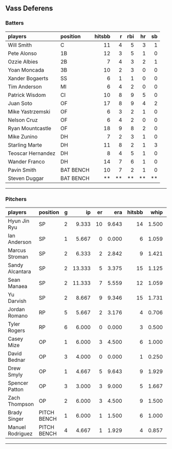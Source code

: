 ## Vass Deferens

### Batters

 
|players           |position  | hitsbb|  r| rbi| hr| sb| 
|:-----------------|:---------|------:|--:|---:|--:|--:| 
|Will Smith        |C         |     11|  4|   5|  3|  1| 
|Pete Alonso       |1B        |     12|  3|   5|  1|  0| 
|Ozzie Albies      |2B        |      7|  4|   3|  2|  1| 
|Yoan Moncada      |3B        |     10|  2|   3|  0|  0| 
|Xander Bogaerts   |SS        |      6|  1|   1|  0|  0| 
|Tim Anderson      |MI        |      6|  4|   2|  0|  0| 
|Patrick Wisdom    |CI        |     10|  8|   9|  5|  0| 
|Juan Soto         |OF        |     17|  8|   9|  4|  2| 
|Mike Yastrzemski  |OF        |      6|  3|   2|  1|  0| 
|Nelson Cruz       |OF        |      6|  4|   2|  0|  0| 
|Ryan Mountcastle  |OF        |     18|  9|   8|  2|  0| 
|Mike Zunino       |DH        |      7|  2|   3|  1|  0| 
|Starling Marte    |DH        |     11|  8|   2|  1|  3| 
|Teoscar Hernandez |DH        |      8|  4|   5|  1|  0| 
|Wander Franco     |DH        |     14|  7|   6|  1|  0| 
|Pavin Smith       |BAT BENCH |     10|  7|   2|  1|  0| 
|Steven Duggar     |BAT BENCH |     **| **|  **| **| **| 


* * *

### Pitchers

 
|players          |position    |  g|     ip| er|   era| hitsbb|  whip| so|  w| sv| 
|:----------------|:-----------|--:|------:|--:|-----:|------:|-----:|--:|--:|--:| 
|Hyun Jin Ryu     |SP          |  2|  9.333| 10| 9.643|     14| 1.500| 10|  0|  0| 
|Ian Anderson     |SP          |  1|  5.667|  0| 0.000|      6| 1.059|  0|  1|  0| 
|Marcus Stroman   |SP          |  2|  6.333|  2| 2.842|      9| 1.421|  5|  0|  0| 
|Sandy Alcantara  |SP          |  2| 13.333|  5| 3.375|     15| 1.125| 18|  1|  0| 
|Sean Manaea      |SP          |  2| 11.333|  7| 5.559|     12| 1.059| 14|  0|  0| 
|Yu Darvish       |SP          |  2|  8.667|  9| 9.346|     15| 1.731|  9|  0|  0| 
|Jordan Romano    |RP          |  5|  5.667|  2| 3.176|      4| 0.706|  7|  2|  3| 
|Tyler Rogers     |RP          |  6|  6.000|  0| 0.000|      3| 0.500|  7|  1|  1| 
|Casey Mize       |OP          |  1|  6.000|  3| 4.500|      6| 1.000|  4|  0|  0| 
|David Bednar     |OP          |  3|  4.000|  0| 0.000|      1| 0.250|  6|  0|  0| 
|Drew Smyly       |OP          |  1|  4.667|  5| 9.643|      9| 1.929|  5|  0|  0| 
|Spencer Patton   |OP          |  3|  3.000|  3| 9.000|      5| 1.667|  2|  0|  1| 
|Zach Thompson    |OP          |  2|  6.000|  3| 4.500|      9| 1.500|  2|  0|  0| 
|Brady Singer     |PITCH BENCH |  1|  6.000|  1| 1.500|      6| 1.000|  5|  0|  0| 
|Manuel Rodriguez |PITCH BENCH |  4|  4.667|  1| 1.929|      4| 0.857|  1|  1|  0| 


* * *


